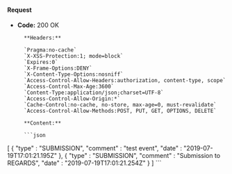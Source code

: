 #### Request

* **Code:** 200 OK

        **Headers:**

        `Pragma:no-cache`
        `X-XSS-Protection:1; mode=block`
        `Expires:0`
        `X-Frame-Options:DENY`
        `X-Content-Type-Options:nosniff`
        `Access-Control-Allow-Headers:authorization, content-type, scope`
        `Access-Control-Max-Age:3600`
        `Content-Type:application/json;charset=UTF-8`
        `Access-Control-Allow-Origin:*`
        `Cache-Control:no-cache, no-store, max-age=0, must-revalidate`
        `Access-Control-Allow-Methods:POST, PUT, GET, OPTIONS, DELETE`

        **Content:**

        ```json
    
[ {
  "type" : "SUBMISSION",
  "comment" : "test event",
  "date" : "2019-07-19T17:01:21.195Z"
}, {
  "type" : "SUBMISSION",
  "comment" : "Submission to REGARDS",
  "date" : "2019-07-19T17:01:21.254Z"
} ]
        ```
